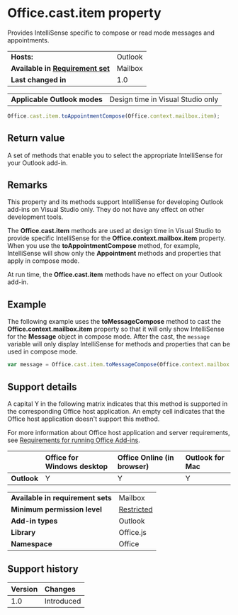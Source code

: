 
# Office.cast.item property
Provides IntelliSense specific to compose or read mode messages and appointments.

|||
|:-----|:-----|
|**Hosts:**|Outlook|
|**Available in [Requirement set](http://msdn.microsoft.com/library/6b6702f2-b0a5-46ab-a356-8dda897ca8ae%28Office.15%29.aspx)**|Mailbox|
|**Last changed in**|1.0|



|||
|:-----|:-----|
|**Applicable Outlook modes**|Design time in Visual Studio only|

```js
Office.cast.item.toAppointmentCompose(Office.context.mailbox.item);
```


## Return value

A set of methods that enable you to select the appropriate IntelliSense for your Outlook add-in.


## Remarks

This property and its methods support IntelliSense for developing Outlook add-ins on Visual Studio only. They do not have any effect on other development tools.

The  **Office.cast.item** methods are used at design time in Visual Studio to provide specific IntelliSense for the **Office.context.mailbox.item** property. When you use the **toAppointmentCompose** method, for example, IntelliSense will show only the **Appointment** methods and properties that apply in compose mode.

At run time, the  **Office.cast.item** methods have no effect on your Outlook add-in.


## Example

The following example uses the  **toMessageCompose** method to cast the **Office.context.mailbox.item** property so that it will only show IntelliSense for the **Message** object in compose mode. After the cast, the `message` variable will only display IntelliSense for methods and properties that can be used in compose mode.


```js
var message = Office.cast.item.toMessageCompose(Office.context.mailbox.item);

```


## Support details


A capital Y in the following matrix indicates that this method is supported in the corresponding Office host application. An empty cell indicates that the Office host application doesn't support this method.

For more information about Office host application and server requirements, see [Requirements for running Office Add-ins](http://msdn.microsoft.com/library/67340567-bb9a-498c-96d3-3f52f28c16bc%28Office.15%29.aspx).

||Office for Windows desktop|Office Online (in browser)|Outlook for Mac|
|:-----|:-----|:-----|:-----|
|**Outlook**|Y|Y|Y|

|||
|:-----|:-----|
|**Available in requirement sets**|Mailbox|
|**Minimum permission level**|[Restricted](http://msdn.microsoft.com/library/da2efadc-4ebf-45fe-be39-397ac1eb1dbd%28Office.15%29.aspx)|
|**Add-in types**|Outlook|
|**Library**|Office.js|
|**Namespace**|Office|

## Support history



|**Version**|**Changes**|
|:-----|:-----|
|1.0|Introduced|
